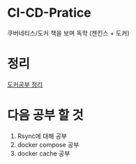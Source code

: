 # CI-CD-Pratice
쿠버네티스/도커 책을 보며 독학 (젠킨스 + 도커)

# 정리
[도커공부 정리](https://github.com/MyunghyunNero/CI-CD-Pratice/blob/master/%EB%8F%84%EC%BB%A4%20%EC%A0%95%EB%A6%AC.md)


# 다음 공부 할 것
1. Rsync에 대해 공부
2. docker compose 공부
3. docker cache 공부 